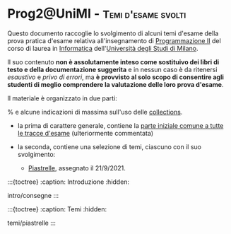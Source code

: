 # Prog2@UniMI - <span style="font-size: smaller; font-variant: small-caps;">Temi d'esame svolti</span>

Questo documento raccoglie lo svolgimento di alcuni temi d'esame della prova
pratica d'esame relativa all'insegnamento di [Programmazione
II](https://prog2.di.unimi.it/) del corso di laurea in
[Informatica](https://informatica.cdl.unimi.it/it) dell'[Università degli Studi
di Milano](http://www.unimi.it/).

Il suo contenuto **non è assolutamente inteso come sostituivo dei libri di testo
e della documentazione suggerita** e in nessun caso è da ritenersi *esaustivo* e
*privo di errori*, ma **è provvisto al solo scopo di consentire agli studenti di
meglio comprendere la valutazione delle loro prova d'esame**.

Il materiale è organizzato in due parti:

% e alcune indicazioni di massima sull'uso delle [collections](https://docs.oracle.com/en/java/javase/11/docs/api/java.base/java/util/doc-files/coll-index.html).

* la prima di carattere generale, contiene la [parte iniziale comune a tutte le
  tracce d'esame](intro/consegne) (ulteriormente commentata)

* la seconda, contiene una selezione di temi, ciascuno con il suo svolgimento:

    * [Piastrelle](temi/piastrelle), assegnato il 21/9/2021.

:::{toctree}
:caption: Introduzione
:hidden:

intro/consegne
:::

:::{toctree}
:caption: Temi
:hidden:

temi/piastrelle
:::

